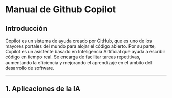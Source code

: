 # Manual de Github Copilot

## Introducción
Copilot es un sistema de ayuda creado por GitHub, que es uno de los mayores portales del mundo para alojar el código abierto. Por su parte, Copilot es un asistente basado en Inteligencia Artificial que ayuda a escribir código en tiempo real. Se encarga de facilitar tareas repetitivas, aumentando la eficiencia y mejorando el aprendizaje en el ámbito del desarrollo de software.

---

## 1. Aplicaciones de la IA